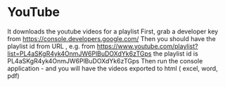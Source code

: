 # YouTube
It downloads the youtube videos for a playlist
First, grab a developer key from  https://console.developers.google.com/
Then you should have the playlist id from URL , e.g. from https://www.youtube.com/playlist?list=PL4aSKgR4yk4OnmJW6PlBuDOXdYk6zTGps the playlist id is PL4aSKgR4yk4OnmJW6PlBuDOXdYk6zTGps
Then run the console application - and you will have the videos exported to html ( excel, word, pdf)
